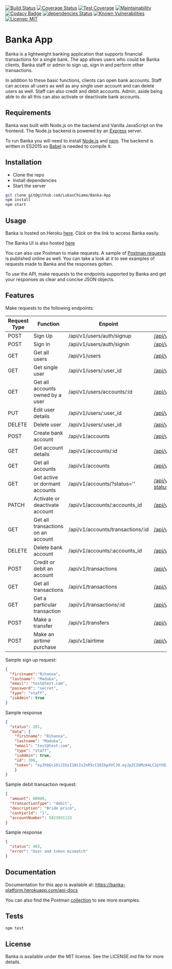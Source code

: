 [![Build Status](https://travis-ci.org/LukasChiama/Banka-App.svg?branch=develop)](https://travis-ci.org/LukasChiama/Banka-App)
[![Coverage Status](https://coveralls.io/repos/github/LukasChiama/Banka-App/badge.svg?branch=develop&service=github)](https://coveralls.io/github/LukasChiama/Banka-App?branch=develop)
[![Test Coverage](https://api.codeclimate.com/v1/badges/b682600a774a0549806f/test_coverage)](https://codeclimate.com/github/LukasChiama/Banka-App/test_coverage)
[![Maintainability](https://api.codeclimate.com/v1/badges/b682600a774a0549806f/maintainability)](https://codeclimate.com/github/LukasChiama/Banka-App/maintainability)
[![Codacy Badge](https://api.codacy.com/project/badge/Grade/ce68d89786b940318d0c7f7557cda404)](https://www.codacy.com/app/LukasChiama/Banka-App?utm_source=github.com&amp;utm_medium=referral&amp;utm_content=LukasChiama/Banka-App&amp;utm_campaign=Badge_Grade)
[![dependencies Status](https://david-dm.org/LukasChiama/Banka-App/status.svg)](https://david-dm.org/LukasChiama/Banka-App)
[![Known Vulnerabilities](https://snyk.io/test/github/LukasChiama/Banka-App/badge.svg?targetFile=package.json)](https://snyk.io/test/github/LukasChiama/Banka-App?targetFile=package.json)
[![License: MIT](https://img.shields.io/badge/License-MIT-yellow.svg)](https://opensource.org/licenses/MIT)

# Banka App
Banka is a lightweight banking application that supports financial transactions for a single bank. The app allows users who could be Banka clients, Banka staff or admin to sign up, sign in and perform other transactions.

In addition to these basic functions, clients can open bank accounts. Staff can access all users as well as any single user account and can delete users as well. Staff can also credit and debit accounts. Admin, aside being able to do all this can also activate or deactivate bank accounts.

## Requirements
Banka was built with Node.js on the backend and Vanilla JavaScript on the frontend. The Node.js backend is powered by an [Express](https://expressjs.com) server.

To run Banka you will need to install [Node.js](http://nodejs.org) and [npm](https://www.npmjs.com/). The backend is written in ES2015 so [Babel](https://babeljs.io/) is needed to compile it.

## Installation
* Clone the repo
* Install dependencies
* Start the server

```bash
git clone git@github.com/LukasChiama/Banka-App
npm install
npm start
```

## Usage
Banka is hosted on Heroku [here](https://banka-platform.herokuapp.com/). Click on the link to access Banka easily.

The Banka UI is also hosted [here](https://lukaschiama.github.io/Banka-App/)

You can also use Postman to make requests. A sample of [Postman requests](https://documenter.getpostman.com/view/5824922/S1ENyyag#intro) is published online as well. You can take a look at it to see examples of requests made to Banka and the responses gotten.

To use the API, make requests to the endpoints supported by Banka and get your responses as clear and concise JSON objects.

## Features
Make requests to the following endpoints:

| Request Type    | Function    | Enpoint       | Postman Collection |
| ----------------|-------------|---------------|--------------------|
| POST            | Sign Up     | /api/v1/users/auth/signup |[/api/v1/users/auth/signup](https://documenter.getpostman.com/view/5824922/S1ENyyag#b843b5f1-e098-4468-9274-b4df6a61d883)|
| POST            | Sign In     | /api/v1/users/auth/signin | [/api/v1/users/auth/signin](https://documenter.getpostman.com/view/5824922/S1ENyyag#71a524ab-16af-4d42-b35f-ceae0609f92a) |
| GET             | Get all users | /api/v1/users | [/api/v1/users](https://documenter.getpostman.com/view/5824922/S1ENyyag#375c022c-7337-4098-b5d0-19b957782640) |
| GET             | Get single user | /api/v1/users/:user_id | [/api/v1/users/:user_id](https://documenter.getpostman.com/view/5824922/S1ENyyag#c93321b2-cc11-4659-b779-aaa92f56a339) |
| GET             | Get all accounts owned by a user | /api/v1/users/accounts/:id | [/api/v1/users/accounts/](https://documenter.getpostman.com/view/5824922/S1ENyyag#a74807e3-f4e1-4db9-992a-8d7b59f9780f)
| PUT             | Edit user details | /api/v1/users/:user_id | [/api/v1/users/:user_id](https://documenter.getpostman.com/view/5824922/S1ENyyag#569b1f4a-6b5c-46ae-8fdf-f3bfac5a25d6) |
| DELETE          | Delete user       | /api/v1/users/:user_id | [/api/v1/users/:user_id](https://documenter.getpostman.com/view/5824922/S1ENyyag#0a2bffa4-1dc4-4736-aa75-2b5f0b898e36) |
| POST            | Create bank account | /api/v1/accounts | [/api/v1/accounts](https://documenter.getpostman.com/view/5824922/S1ENyyag#0149a2f1-be9b-4d3b-99cc-6c4e546d3748) |
| GET             | Get account details | /api/v1/accounts/:id | [/api/v1/accounts/:id](https://documenter.getpostman.com/view/5824922/S1ENyyag#b4e1cb2d-b1ab-40bd-a338-a8efdae44c96)
| GET             | Get all accounts    | /api/v1/accounts     | [/api/v1/accounts](https://documenter.getpostman.com/view/5824922/S1ENyyag#8b7844c6-414d-4171-8b6b-6bfd35b1bea7)
| GET             | Get active or dormant accounts | /api/v1/accounts/?status='' | [/api/v1/accounts/?status=dormant](https://documenter.getpostman.com/view/5824922/S1ENyyag#80cc105d-39d2-49a3-89f2-2b6fa6dc4796)
| PATCH           | Activate or deactivate account | /api/v1/accounts/:accounts_id | [/api/v1/accounts/:accounts_id](https://documenter.getpostman.com/view/5824922/S1ENyyag#ce38bfe8-6fd9-4cd7-880e-f707fef2f768) |
| GET             | Get all transactions on an account | /api/v1/accounts/transactions/:id  | [/api/v1/accounts/transactions/:id](https://documenter.getpostman.com/view/5824922/S1ENyyag#fab0e90d-59ea-408b-90ef-52f4682b1b4b)
| DELETE          | Delete bank account        | /api/v1/accounts/:accounts_id | [/api/v1/accounts/:accounts_id](https://documenter.getpostman.com/view/5824922/S1ENyyag#ebaf56e7-fe43-47f9-89b2-642d52bceed1) |
| POST            | Credit or debit an account | /api/v1/transactions | [/api/v1/transactions](https://documenter.getpostman.com/view/5824922/S1ENyyag#0149a2f1-be9b-4d3b-99cc-6c4e546d3748) |
| GET             | Get all transactions       | /api/v1/transactions | [/api/v1/transactions](https://documenter.getpostman.com/view/5824922/S1ENyyag#73acf7ac-9ce0-4372-bfc6-dc08156be84c)
| GET             | Get a particular transaction | /api/v1/transactions/:id | [/api/v1/transactions/:id](https://documenter.getpostman.com/view/5824922/S1ENyyag#bd2ff9dc-7f2b-414c-9ce2-91209ef40647)
| POST            | Make a transfer             | /api/v1/transfers   | [/api/v1/transfers](https://documenter.getpostman.com/view/5824922/S1ENyyag#39a5fc0e-6aad-4f5a-b722-0deecef0f2c3)
| POST            | Make an airtime purchase    | /api/v1/airtime     | [/api/v1/airtime](https://documenter.getpostman.com/view/5824922/S1ENyyag#4d0e5413-6418-4d13-b470-b447f36ef679)



Sample sign up request:
```JSON
{
  "firstname":"Rihanna",
  "lastname": "Maduka",
  "email": "test@test.com",
  "password": "secret",
  "type": "staff",
  "isAdmin": true
}
```
Sample response
```JSON
{
  "status": 201,
  "data": {
    "firstname": "Rihanna",
    "lastname": "Maduka",
    "email": "test@test.com",
    "type": "staff",
    "isAdmin": true,
    "id": 308,
    "token": "eyJhbGciOiJIUzI1NiIsInR5cCI6IkpXVCJ9.eyJpZCI6MzA4LCJpYXQiOjE1NTUxMDQzODQsImV4cCI6MTU1NTEwNzk4NH0.FCLELkNiNK8aqtIFLSGzRo1GUzLRfjpwM2NNl3Su2ow"
    }
}
```

Sample debit transaction request:
```JSON
{
  "amount": 80000,
  "transactionType": "debit",
  "description": "Bride price",
  "cashierId": "1",
  "accountNumber": 5823931133
}
```
Sample response
```JSON
{
  "status": 403,
  "error": "User and token mismatch"
}
```

## Documentation
Documentation for this app is available at: https://banka-platform.herokuapp.com/api-docs

You can also find the Postman [collection](https://documenter.getpostman.com/view/5824922/S1ENyyag#intro) to see more examples.

## Tests
```Bash
npm test
```

## License
Banka is available under the MIT license. See the LICENSE.md file for more details.
